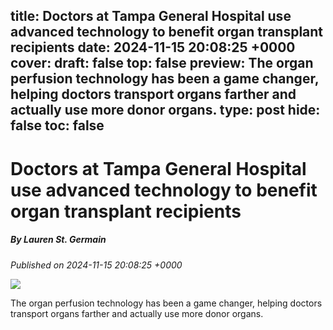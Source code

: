 title: Doctors at Tampa General Hospital use advanced technology to benefit organ transplant recipients
date: 2024-11-15 20:08:25 +0000
cover: 
draft: false
top: false
preview: The organ perfusion technology has been a game changer, helping doctors transport organs farther and actually use more donor organs.
type: post
hide: false
toc: false
---

# Doctors at Tampa General Hospital use advanced technology to benefit organ transplant recipients
##### By Lauren St. Germain
_Published on 2024-11-15 20:08:25 +0000_

![](https://ewscripps.brightspotcdn.com/dims4/default/91adeee/2147483647/strip/true/crop/1280x672+0+24/resize/1200x630!/quality/90/?url=http%3A%2F%2Fewscripps-brightspot.s3.amazonaws.com%2F6b%2Ff4%2F2a58ec244559b9277b85924f2a4a%2Ftgh-organ-transplant.png)

The organ perfusion technology has been a game changer, helping doctors transport organs farther and actually use more donor organs.
